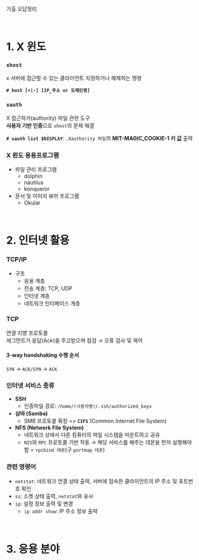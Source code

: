 기출 오답정리

<br>

# 1. X 윈도

### `xhost`
x 서버에 접근할 수 있는 클라이언트 지정하거나 해제하는 명령

**`# host [+|-] [IP_주소 or 도메인명]`**


### `xauth`
X 접근하거(authority) 파일 관련 도구   
**사용자 기반 인증**으로 `xhost`의 문제 해결

**`# xauth list $DISPLAY`**: `.Xauthority 파일`의 **MIT-MAGIC_COOKIE-1 키 값** 출력

### X 윈도 응용프로그램
- 파일 관리 프로그램
  - dolphin
  - nautilus
  - konqueror
- 문서 및 이미지 뷰어 프로그램
  - Okular    

<br>

# 2. 인터넷 활용

### TCP/IP 
- 구조
  - 응용 계층
  - 전송 계층: TCP, UDP
  - 인터넷 계층
  - 네트워크 인터페이스 계층   

### TCP 
연결 지향 프로토콜    
세그먼트가 응답(Ack)을 주고받으며 점검 → 오류 검사 및 제어     

#### 3-way handshaking 수행 순서
`SYN` → `ACK/SYN` → `ACK`


### 인터넷 서비스 종류
- **SSH**
  - 인증파일 경로: `/home/(사용자명)/.ssh/authorized_keys`
- **삼바 (Samba)**
  - SMB 프로토콜 확장 => **`CIFS`** (Common Internet File System)   
- **NFS (Network File System)**
  - 네트워크 상에서 다른 컴퓨터의 파일 시스템을 마운트하고 공유
  - `NIS`와 `RPC` 프로토콜 기반 작동 → 해당 서비스를 해주는 데몬을 먼저 실행해야 함 = `rpcbind 데몬`(구 `portmap 데몬`) 

### 관련 명령어
- `netstat`: 네트워크 연결 상태 출력, 서버에 접속한 클라이언트의 IP 주소 및 포트번호 확인
- `ss`: 소켓 상태 출력, `netstat`와 유사
- `ip`: 설정 정보 출력 및 변경
  - `ip addr show`: IP 주소 정보 출력 




<br>

# 3. 응용 분야 

